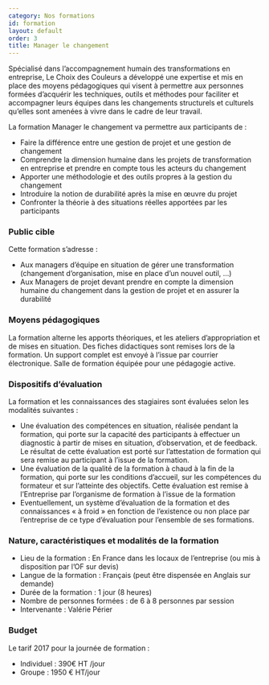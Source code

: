 ```yaml
---
category: Nos formations
id: formation
layout: default
order: 3
title: Manager le changement
---
```


Spécialisé dans l’accompagnement humain des transformations en entreprise, Le Choix des Couleurs a développé une expertise et mis en place des moyens pédagogiques qui visent à permettre aux personnes formées d’acquérir les techniques, outils et méthodes pour faciliter et accompagner leurs équipes dans les changements structurels et culturels qu’elles sont amenées à vivre dans le cadre de leur travail.

La formation Manager le changement va permettre aux participants de :
- Faire la différence entre une gestion de projet et une gestion de changement
- Comprendre la dimension humaine dans les projets de transformation en entreprise et prendre en compte tous les acteurs du changement
- Apporter une méthodologie et des outils propres à la gestion du changement
- Introduire la notion de durabilité après la mise en œuvre du projet
- Confronter la théorie à des situations réelles apportées par les participants

### Public cible
Cette formation s’adresse :
- Aux managers d’équipe en situation de gérer une transformation (changement  d’organisation, mise en place d’un nouvel outil, …)
- Aux Managers de projet devant prendre en compte la dimension humaine du changement dans la gestion de projet et en assurer la durabilité

### Moyens pédagogiques
La formation alterne les apports théoriques, et les ateliers d’appropriation et de mises en situation. Des fiches didactiques sont remises lors de la formation. Un support complet est envoyé à l’issue par courrier électronique. Salle de formation équipée pour une pédagogie active.

### Dispositifs d’évaluation
La formation et les connaissances des stagiaires sont évaluées selon les modalités suivantes :
- Une évaluation des compétences en situation, réalisée pendant la formation, qui porte sur la capacité des participants à effectuer un diagnostic à partir de mises en situation, d’observation, et de feedback. Le résultat de cette évaluation est porté sur l’attestation de formation qui sera remise au participant à l’issue de la formation.
- Une évaluation de la qualité de la formation à chaud à la fin de la formation, qui porte sur les conditions d’accueil, sur les compétences du formateur et sur l’atteinte des objectifs. Cette évaluation est remise à l’Entreprise par l’organisme de formation à l’issue de la formation
- Eventuellement, un système d’évaluation de la formation et des connaissances « à froid » en fonction de l’existence ou non place par l’entreprise de ce type d’évaluation pour l’ensemble de ses formations.

### Nature, caractéristiques et modalités de la formation
- Lieu de la formation : En France dans les locaux de l’entreprise (ou mis à disposition par l’OF sur devis)
- Langue de la formation : Français (peut être dispensée en Anglais sur demande)
- Durée de la formation : 1 jour (8 heures)
- Nombre de personnes formées : de 6 à 8 personnes par session
- Intervenante : Valérie Périer

### Budget
Le tarif 2017 pour la journée de formation :
- Individuel : 390€ HT /jour
- Groupe : 1950 € HT/jour
